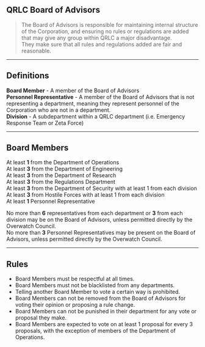 ## QRLC Board of Advisors
> The Board of Advisors is responsible for maintaining internal structure of the Corporation, and ensuring no rules or regulations are added that may give any group within QRLC a major disadvantage.  
> They make sure that all rules and regulations added are fair and reasonable.

---

## Definitions
**Board Member** - A member of the Board of Advisors  
**Personnel Representative** - A member of the Board of Advisors that is not representing a department, meaning they represent personnel of the Corporation who are not in a department.  
**Division** - A subdepartment within a QRLC department (i.e. Emergency Response Team or Zeta Force)

---

## Board Members
At least **1** from the Department of Operations  
At least **3** from the Department of Engineering  
At least **3** from the Department of Research  
At least **3** from the Regulations Department  
At least **3** from the Department of Security with at least 1 from each division  
At least **3** from Hostile Forces with at least 1 from each division  
At least **1** Personnel Representative

No more than **6** representatives from each department or **3** from each division may be on the Board of Advisors, unless permitted directly by the Overwatch Council.  
No more than **3** Personnel Representatives may be present on the Board of Advisors, unless permitted directly by the Overwatch Council.

---

## Rules
* Board Members must be respectful at all times.
* Board Members must not be blacklisted from any departments.
* Telling another Board Member to vote a certain way is prohibited.
* Board Members can not be removed from the Board of Advisors for voting their opinion or proposing a rule change.
* Board Members can not be punished in their department for any vote or proposal they make.
* Board Members are expected to vote on at least 1 proposal for every 3 proposals, with the exception of members of the Department of Operations.
